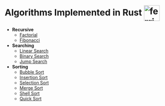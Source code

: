 # Algorithms Implemented in Rust <img alt="ferris" src="https://miro.medium.com/max/1200/0*sDWRBb3SeZ9h6cSz.png" width="50" align="center" />

* __Recursive__
    * [Factorial][factorial]
    * [Fibonacci][fibonacci]
* __Searching__
    * [Linear Search][linear]
    * [Binary Search][binary]
    * [Jump Search][jump]
* __Sorting__
    * [Bubble Sort][bubble]
    * [Insertion Sort][insertion]
    * [Selection Sort][selection]
    * [Merge Sort][merge]
    * [Shell Sort][shell]
    * [Quick Sort][quick]

[factorial]: https://en.wikipedia.org/wiki/Factorial
[fibonacci]: https://en.wikipedia.org/wiki/Fibonacci_number

[linear]: https://en.wikipedia.org/wiki/Linear_search
[binary]: https://en.wikipedia.org/wiki/Binary_search_algorithm
[jump]: https://en.wikipedia.org/wiki/Jump_search

[bubble]: https://en.wikipedia.org/wiki/Bubble_sort
[insertion]: https://en.wikipedia.org/wiki/Insertion_sort
[selection]: https://en.wikipedia.org/wiki/Selection_sort
[merge]: https://en.wikipedia.org/wiki/Merge_sort
[shell]: https://en.wikipedia.org/wiki/Shellsort
[quick]: https://en.wikipedia.org/wiki/Quicksort
